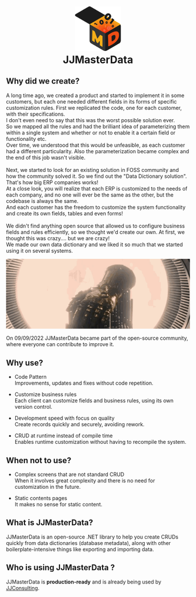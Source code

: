 <h1 align="center">
  <br>
<img width=25% src="../media/JJMasterDataLogo.png"/>
    <br>
    JJMasterData
  <br>
</h1>

## Why did we create?
A long time ago, we created a product and started to implement it in some customers, but each one needed  different fields in its forms of specific customization rules.
First we replicated the code, one for each customer, with their specifications. <br>
I don't even need to say that this was the worst possible solution ever.<br>
So we mapped all the rules and had the brilliant idea of ​​parameterizing them within a single system and whether or not to enable it a certain field or functionality etc.<br>
Over time, we understood that this would be unfeasible, as each customer had a different particularity. Also the parameterization became complex and the end of this job wasn't visible.<br>
<br>
Next, we started to look for an existing solution in FOSS community and how the community solved it. So we find out the "Data Dictionary solution". <br>
That's how big ERP companies works!<br>
At a close look, you will realize that each ERP is customized to the needs of each company, and no one will ever be the same as the other, but the codebase is always the same.<br>
And each customer has the freedom to customize the system functionality and create its own fields, tables and even forms!<br>
<br>
We didn't find anything open source that allowed us to configure business fields and rules efficiently, so we thought we'd create our own. At first, we thought this was crazy.... but we are crazy! <br>
We made our own data dictionary and we liked it so much that we started using it on several systems.<br>

<p align="center">
<img alt="Do It Myself" src="../media/ThanosDoIt.gif"/>
</p>

On 09/09/2022 JJMasterData became part of the open-source community, where everyone can contribute to improve it.

## Why use? 
- Code Pattern<br>
  Improvements, updates and fixes without code repetition.

- Customize business rules<br>
  Each client can customize fields and business rules, using its own version control.

- Development speed with focus on quality<br>
  Create records quickly and securely, avoiding rework.

- CRUD at runtime instead of compile time<br>
  Enables runtime customization without having to recompile the system.


## When not to use?
- Complex screens that are not standard CRUD<br>
  When it involves great complexity and there is no need for customization in the future.

- Static contents pages<br>
  It makes no sense for static content.

## What is JJMasterData?
JJMasterData is an open-source .NET library to help you create CRUDs quickly from data dictionaries (database metadata), along with other boilerplate-intensive things like exporting and importing data.

## Who is using JJMasterData ?
JJMasterData is **production-ready** and is already being used by [JJConsulting](https://jjconsulting.tech).
